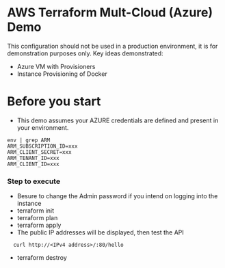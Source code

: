 # AWS Terraform Mult-Cloud (Azure) Demo 

This configuration should not be used in a production environment, it is for demonstration purposes only.  Key ideas demonstrated:
  - Azure VM with Provisioners 
  - Instance Provisioning of Docker

# Before you start

  - This demo assumes your AZURE credentials are defined and present in your environment. 
```
env | grep ARM
ARM_SUBSCRIPTION_ID=xxx
ARM_CLIENT_SECRET=xxx
ARM_TENANT_ID=xxx
ARM_CLIENT_ID=xxx

````

### Step to execute
* Besure to change the Admin password if you intend on logging into the instance
* terraform init
* terraform plan
* terraform apply
* The public IP addresses will be displayed, then test the API
```
  curl http://<IPv4 address>/:80/hello
```
* terraform destroy
